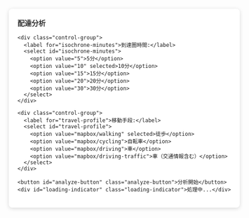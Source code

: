 ```yaml
---
layout: null
title: Deliveries
js: deliveries.js
---
```


<html lang="ja">

<head>
  {% include common_head.html %}
  <style>
    .map {
      position: absolute;
      width: 100%;
      top: 0;
      bottom: 0;
    }
   .control-panel {
      position: absolute;
      top: 20px;
      left: 20px;
      background: white;
      padding: 20px;
      border-radius: 8px;
      box-shadow: 0 2px 10px rgba(0, 0, 0, 0.15);
      z-index: 1000;
      font-family: 'Hiragino Kaku Gothic Pro', 'Yu Gothic', 'Meiryo', sans-serif;
      font-size: 14px;
      min-width: 280px;
    }
    .control-panel h3 {
      margin: 0 0 15px 0;
      color: #333;
      font-size: 16px;
      font-weight: bold;
    }
    .control-group {
      margin-bottom: 15px;
    }
    .control-group label {
      display: block;
      margin-bottom: 5px;
      color: #555;
      font-weight: 500;
    }
    .control-group select,
    .control-group input {
      width: 100%;
      padding: 8px;
      border: 1px solid #ddd;
      border-radius: 4px;
      font-size: 14px;
    }
    .analyze-button {
      width: 100%;
      padding: 12px;
      background-color: #007cbf;
      color: white;
      border: none;
      border-radius: 4px;
      font-size: 14px;
      cursor: pointer;
      margin-top: 10px;
    }
    .analyze-button:hover {
      background-color: #005a8b;
    }
    .analyze-button:disabled {
      background-color: #cccccc;
      cursor: not-allowed;
    }
    .loading-indicator {
      display: none;
      text-align: center;
      margin-top: 10px;
      color: #666;
    }
</style>
</head>

<body>
  <div id="map" class="map"></div>
  <div class="control-panel">
    <h3>配達分析</h3>
    
    <div class="control-group">
      <label for="isochrone-minutes">到達圏時間:</label>
      <select id="isochrone-minutes">
        <option value="5">5分</option>
        <option value="10" selected>10分</option>
        <option value="15">15分</option>
        <option value="20">20分</option>
        <option value="30">30分</option>
      </select>
    </div>
    
    <div class="control-group">
      <label for="travel-profile">移動手段:</label>
      <select id="travel-profile">
        <option value="mapbox/walking" selected>徒歩</option>
        <option value="mapbox/cycling">自転車</option>
        <option value="mapbox/driving">車</option>
        <option value="mapbox/driving-traffic">車（交通情報含む）</option>
      </select>
    </div>
    
    <button id="analyze-button" class="analyze-button">分析開始</button>
    <div id="loading-indicator" class="loading-indicator">処理中...</div>
  </div>
</body>
<script>
  {% include {{ page.js }} %}
</script>

</html>